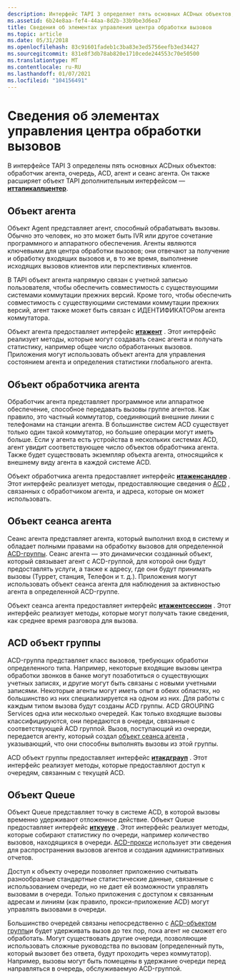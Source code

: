 ```yaml
---
description: Интерфейс TAPI 3 определяет пять основных ACDных объектов, которые обработчик агента помещает в очередь ACD, агент и сеанс агента. Он также расширяет объект TAPI с помощью дополнительного интерфейса Иттапикаллцентер.
ms.assetid: 6b24e8aa-fef4-44aa-8d2b-33b9be3d6ea7
title: Сведения об элементах управления центра обработки вызовов
ms.topic: article
ms.date: 05/31/2018
ms.openlocfilehash: 83c91601fadeb1c3ba83e3ed5756eefb3ed34427
ms.sourcegitcommit: 831e8f3db78ab820e1710cede244553c70e50500
ms.translationtype: MT
ms.contentlocale: ru-RU
ms.lasthandoff: 01/07/2021
ms.locfileid: "104156491"
---
```

# <a name="about-call-center-controls"></a>Сведения об элементах управления центра обработки вызовов

В интерфейсе TAPI 3 определены пять основных ACDных объектов: обработчик агента, очередь, ACD, агент и сеанс агента. Он также расширяет объект TAPI дополнительным интерфейсом — [**иттапикаллцентер**](/windows/win32/api/tapi3cc/nn-tapi3cc-ittapicallcenter).

## <a name="agent-object"></a>Объект агента

Объект Agent представляет агент, способный обрабатывать вызовы. Обычно это человек, но это может быть IVR или другое сочетание программного и аппаратного обеспечения. Агенты являются ключевыми для центра обработки вызовов; они отвечают за получение и обработку входящих вызовов и, в то же время, выполнение исходящих вызовов клиентов или перспективных клиентов.

В TAPI объект агента напрямую связан с учетной записью пользователя, чтобы обеспечить совместимость с существующими системами коммутации прежних версий. Кроме того, чтобы обеспечить совместимость с существующими системами коммутации прежних версий, агент также может быть связан с ИДЕНТИФИКАТОРом агента коммутатора.

Объект агента предоставляет интерфейс [**итажент**](/windows/win32/api/tapi3cc/nn-tapi3cc-itagent) . Этот интерфейс реализует методы, которые могут создавать сеанс агента и получать статистику, например общее число обработанных вызовов. Приложения могут использовать объект агента для управления состоянием агента и определения статистики глобального агента.

## <a name="agent-handler-object"></a>Объект обработчика агента

Обработчик агента представляет программное или аппаратное обеспечение, способное передавать вызовы группе агентов. Как правило, это частный коммутатор, соединяющий внешние линии с телефонами на станции агента. В большинстве систем ACD существует только один такой коммутатор, но большие операции могут иметь больше. Если у агента есть устройства в нескольких системах ACD, агент увидит соответствующее число объектов обработчика агента. Также будет существовать экземпляр объекта агента, относящийся к внешнему виду агента в каждой системе ACD.

Объект обработчика агента предоставляет интерфейс [**итаженсандлер**](/windows/win32/api/tapi3cc/nn-tapi3cc-itagenthandler) . Этот интерфейс реализует методы, предоставляющие сведения о [ACD](#acd-group-object) , связанных с обработчиком агента, и адреса, которые он может использовать.

## <a name="agent-session-object"></a>Объект сеанса агента

Сеанс агента представляет агента, который выполнил вход в систему и обладает полными правами на обработку вызовов для определенной [ACD-группы](#acd-group-object). Сеанс агента — это динамически созданный объект, который связывает агент с ACD-группой, для которой они будут предоставлять услуги, а также к адресу, где они будут принимать вызовы (Туррет, станция, Телефон и т. д.). Приложения могут использовать объект сеанса агента для наблюдения за активностью агента в определенной ACD-группе.

Объект сеанса агента предоставляет интерфейс [**итажентсессион**](/windows/win32/api/tapi3cc/nn-tapi3cc-itagentsession) . Этот интерфейс реализует методы, которые могут получать такие сведения, как среднее время разговора для вызова.

## <a name="acd-group-object"></a>ACD объект группы

ACD-группа представляет класс вызовов, требующих обработки определенного типа. Например, некоторые входящие вызовы центра обработки звонков в банке могут позаботиться о существующих учетных записях, и другие могут быть связаны с новыми учетными записями. Некоторые агенты могут иметь опыт в обеих областях, но большинство из них специализируется на одном из них. Для работы с каждым типом вызова будут созданы ACD группы. ACD GROUPING Services одна или несколько очередей. Как только входящие вызовы классифицируются, они передаются в очереди, связанные с соответствующей ACD группой. Вызов, поступающий из очереди, передается агенту, который создал [объект сеанса агента](#agent-session-object) , указывающий, что они способны выполнять вызовы из этой группы.

ACD объект группы предоставляет интерфейс [**итакдграуп**](/windows/win32/api/tapi3cc/nn-tapi3cc-itacdgroup) . Этот интерфейс реализует методы, которые предоставляют доступ к очередям, связанным с текущей ACD.

## <a name="queue-object"></a>Объект Queue

Объект Queue представляет точку в системе ACD, в которой вызовы временно удерживают отложенное действие. Объект Queue предоставляет интерфейс [**иткуеуе**](/windows/win32/api/tapi3cc/nn-tapi3cc-itqueue) . Этот интерфейс реализует методы, которые собирают статистику по очереди, например количество вызовов, находящихся в очереди. [ACD-прокси](acd-proxy.md) использует эти сведения для распространения вызовов агентов и создания административных отчетов.

Доступ к объекту очереди позволяет приложению считывать разнообразные стандартные статистические данные, связанные с использованием очереди, но не дает ей возможности управлять вызовами в очереди. Только приложения с доступом к связанным адресам и линиям (как правило, прокси-приложение ACD) могут управлять вызовами в очереди.

Большинство очередей связаны непосредственно с [ACD-объектом группы](#acd-group-object)и будет удерживать вызов до тех пор, пока агент не сможет его обработать. Могут существовать другие очереди, позволяющие использовать сложные руководства по вызовам (определенный путь, который вызовет без ответа, будут проходить через коммутатор). Например, вызовы могут быть помещены в удержание очереди перед направляться в очередь, обслуживаемую ACD-группой.

 

 
